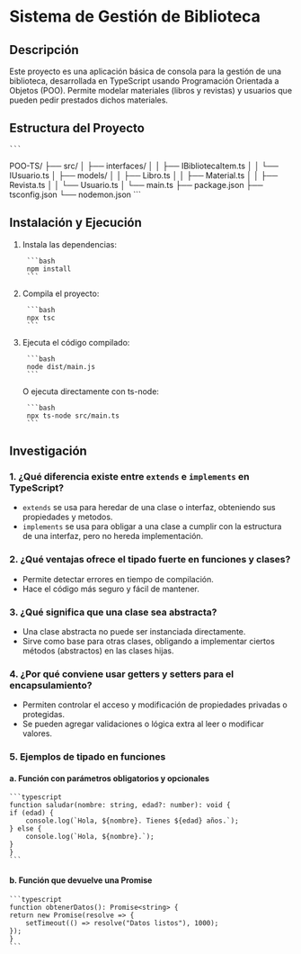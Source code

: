 # Sistema de Gestión de Biblioteca

## Descripción

Este proyecto es una aplicación básica de consola para la gestión de una biblioteca, desarrollada en TypeScript usando Programación Orientada a Objetos (POO). Permite modelar materiales (libros y revistas) y usuarios que pueden pedir prestados dichos materiales.

## Estructura del Proyecto

    ```

POO-TS/
├── src/
│   ├── interfaces/
│   │   ├── IBibliotecaItem.ts
│   │   └── IUsuario.ts
│   ├── models/
│   │   ├── Libro.ts
│   │   ├── Material.ts
│   │   ├── Revista.ts
│   │   └── Usuario.ts
│   └── main.ts
├── package.json
├── tsconfig.json
└── nodemon.json
    ```

## Instalación y Ejecución

1. Instala las dependencias:

        ```bash
        npm install
        ```

2. Compila el proyecto:

        ```bash
        npx tsc
        ```

3. Ejecuta el código compilado:

        ```bash
        node dist/main.js
        ```

   O ejecuta directamente con ts-node:

        ```bash
        npx ts-node src/main.ts
        ```

## Investigación

### 1. ¿Qué diferencia existe entre `extends` e `implements` en TypeScript?

- `extends` se usa para heredar de una clase o interfaz, obteniendo sus propiedades y metodos.
- `implements` se usa para obligar a una clase a cumplir con la estructura de una interfaz, pero no hereda implementación.

### 2. ¿Qué ventajas ofrece el tipado fuerte en funciones y clases?

- Permite detectar errores en tiempo de compilación.
- Hace el código más seguro y fácil de mantener.

### 3. ¿Qué significa que una clase sea abstracta?

- Una clase abstracta no puede ser instanciada directamente.
- Sirve como base para otras clases, obligando a implementar ciertos métodos (abstractos) en las clases hijas.

### 4. ¿Por qué conviene usar getters y setters para el encapsulamiento?

- Permiten controlar el acceso y modificación de propiedades privadas o protegidas.
- Se pueden agregar validaciones o lógica extra al leer o modificar valores.

### 5. Ejemplos de tipado en funciones

#### a. Función con parámetros obligatorios y opcionales

    ```typescript
    function saludar(nombre: string, edad?: number): void {
    if (edad) {
        console.log(`Hola, ${nombre}. Tienes ${edad} años.`);
    } else {
        console.log(`Hola, ${nombre}.`);
    }
    }
    ```

#### b. Función que devuelve una Promise

    ```typescript
    function obtenerDatos(): Promise<string> {
    return new Promise(resolve => {
        setTimeout(() => resolve("Datos listos"), 1000);
    });
    }
    ```
